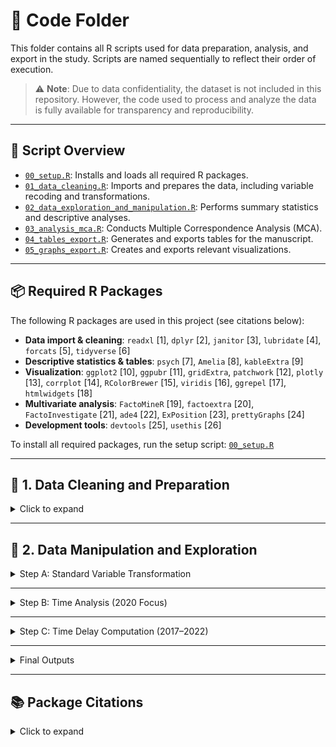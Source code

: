 # 📁 Code Folder

This folder contains all R scripts used for data preparation, analysis, and export in the study. Scripts are named sequentially to reflect their order of execution.

> ⚠️ **Note**: Due to data confidentiality, the dataset is not included in this repository. However, the code used to process and analyze the data is fully available for transparency and reproducibility.

---

## 🔧 Script Overview

- [`00_setup.R`](./code/00_setup.R): Installs and loads all required R packages.
- [`01_data_cleaning.R`](./code/01_data_cleaning.R): Imports and prepares the data, including variable recoding and transformations.
- [`02_data_exploration_and_manipulation.R`](./code/02_data_exploration_and_manipulation.R): Performs summary statistics and descriptive analyses.
- [`03_analysis_mca.R`](./code/03_analysis_mca.R): Conducts Multiple Correspondence Analysis (MCA).
- [`04_tables_export.R`](./code/04_tables_export.R): Generates and exports tables for the manuscript.
- [`05_graphs_export.R`](./code/05_graphs_export.R): Creates and exports relevant visualizations.

---

## 📦 Required R Packages

The following R packages are used in this project (see citations below):

- **Data import & cleaning**: `readxl` [1], `dplyr` [2], `janitor` [3], `lubridate` [4], `forcats` [5], `tidyverse` [6]  
- **Descriptive statistics & tables**: `psych` [7], `Amelia` [8], `kableExtra` [9]  
- **Visualization**: `ggplot2` [10], `ggpubr` [11], `gridExtra`, `patchwork` [12], `plotly` [13], `corrplot` [14], `RColorBrewer` [15], `viridis` [16], `ggrepel` [17], `htmlwidgets` [18]  
- **Multivariate analysis**: `FactoMineR` [19], `factoextra` [20], `FactoInvestigate` [21], `ade4` [22], `ExPosition` [23], `prettyGraphs` [24]  
- **Development tools**: `devtools` [25], `usethis` [26]  

To install all required packages, run the setup script: [`00_setup.R`](./code/00_setup.R)

---

## 🧹 1. Data Cleaning and Preparation

<details>
<summary>Click to expand</summary>

Each annual dataset (2017–2022) underwent a standardized and reproducible data cleaning process, implemented in a consistent R script. The procedure included:

- **Importing raw data** from Excel files with `readxl`
- **Initial inspection** using functions like `summary()` and `names()`
- **Selection of relevant variables** based on a predefined protocol
- **Renaming variables** to ensure consistency across years
- **Type conversion** for dates, categorical, and numerical variables using `lubridate`, `dplyr`, and `forcats`
- **Re-labeling categories** according to official coding dictionaries from the INS
- **Recoding unknown or inconsistent values**
- **Systematic handling of missing data**
- **Exporting the cleaned datasets** as `.Rds` and `.RData` files

> ⚠️ The same procedure was applied to all yearly datasets (2017–2022), with small adjustments for structural differences between years.

You can explore the full cleaning procedure in the script [`01_data_cleaning.R`](./code/01_data_cleaning.R).

</details>

---

## 🧮 2. Data Manipulation and Exploration

<details>
<summary> Step A: Standard Variable Transformation</summary>

This script performs a standardized transformation and aggregation of variables for the 2017–2022 datasets. While the previous script (`01_data_cleaning.R`) focused on raw data cleaning and recoding based on the original dictionary, this step prepares the dataset for analysis through:

- **Temporal validation** of notification and event dates (`fech.not`, `fech.hech`)
- **Categorization of age** into meaningful age groups according to national health standards
- **Re-labeling and re-grouping** of:
  - Sociodemographic variables (e.g., sex, nationality, occupation)
  - Social security status
  - Ethnic background
  - Belonging to "vulnerable" or priority populations
  - Departmental origin (`dep.ocu`) into regional planning groups
- **Thematic groupings** of key variables:
  - Type of violence (`tipo.viol`)
  - Mechanism of aggression (`mecanismo.cat`)
  - Location of aggression (`escena.cat`)
  - Survivor activity (`activi.cat`)
  - Aggressor relationship (`relacion`)
- **Missing values handling** and creation of interpretable labels for statistical analysis
- **Creation of secondary variables** that simplify or condense granular data into analytic-friendly formats (e.g., `ocup.cat`, `v.sexual.cat`)

Cleaned and manipulated datasets are saved in `.Rds` format at the end of each script (e.g., `vio.2017.b`).

</details>

---

<details>
<summary> Step B: Time Analysis (2020 Focus)</summary>

This component adds a temporal dimension to the 2020 dataset by distinguishing between pre-pandemic and pandemic periods:

- **Creation of binary classification variables**:
  - `periodo.hecho`: Based on the event date (`fech.hech`) — labeled as "Prepandemic" or "Pandemic"
  - `periodo.not`: Based on the notification date (`fech.not`) — same classification
- **Validation of these variables**: Checked for consistency and absence of missing values
- **Comparison of both period variables** to ensure overlap and alignment
- The 2020 dataset was then split into `vio.2020.before` and `vio.2020.pandemic`, and merged accordingly with previous and later years.

</details>

---

<details>
<summary> Step C: Time Delay Computation (2017–2022)</summary>

For each year, the following steps were performed:

- Computation of the time difference (`dif.dias`) between the date of the event and the date of notification
- **Summary statistics**: min, max, mean, median, SD, range
- **Visualization**: Yearly histograms were created and saved in PNG and PDF formats to visualize the distribution of reporting delays
- Filtering of outliers:
  - Cases with **negative time differences** (possible date inconsistencies)
  - Cases with **delays over 30 days**, for further descriptive analysis

</details>

---

<details>
<summary> Final Outputs</summary>

- Yearly datasets enriched with the new variable `dif.dias` were saved as `.Rds` and `.RData` files (e.g., `vio.2017.c`, `vio.2022.c`)
- Combined histograms summarizing delay distributions were exported as:
  - `histo.dif.dates.all.png`
  - `histo.dif.dates.all.pdf`
- A new classification variable `periodo` was added to label all records as "Pandemic" or "Prepandemic"
- All datasets were **merged into a single unified dataset** (`vio.todo`) for full-period comparative analysis

> ✅ The same structure was applied to all yearly datasets (2017–2022) using similarly named scripts (e.g., `02_data_manipulation_2018.R`) to ensure full reproducibility and consistency across years.

You can explore the full procedure in the script [`02_data_exploration_and_manipulation.R`](./code/02_data_exploration_and_manipulation.R).

</details>

---

## 📚 Package Citations

<details>
<summary>Click to expand</summary>

[1] Wickham H, Romain F, Henry L, Müller K. *readxl: Read Excel Files.* https://CRAN.R-project.org/package=readxl  
[2] Wickham H, François R, Henry L, Müller K. *dplyr: A Grammar of Data Manipulation.* https://CRAN.R-project.org/package=dplyr  
[3] Firke S. *janitor: Simple Tools for Examining and Cleaning Dirty Data.* https://CRAN.R-project.org/package=janitor  
[4] Grolemund G, Wickham H (2011). *Dates and Times Made Easy with lubridate.* Journal of Statistical Software, 40(3), 1–25. https://www.jstatsoft.org/article/view/v040i03  
[5] Henry L, Wickham H. *forcats: Tools for Working with Categorical Variables (Factors).* https://CRAN.R-project.org/package=forcats  
[6] Wickham H, Averick M, Bryan J, et al. (2019). *Welcome to the tidyverse.* Journal of Open Source Software, 4(43), 1686. https://doi.org/10.21105/joss.01686  
[7] Revelle W. *psych: Procedures for Psychological, Psychometric, and Personality Research.* https://CRAN.R-project.org/package=psych  
[8] Honaker J, King G, Blackwell M (2011). *Amelia II: A Program for Missing Data.* Journal of Statistical Software, 45(7), 1–47. https://www.jstatsoft.org/article/view/v045i07  
[9] Zhu H. *kableExtra: Construct Complex Table with 'kable' and Pipe Syntax.* https://CRAN.R-project.org/package=kableExtra  
[10] Wickham H (2016). *ggplot2: Elegant Graphics for Data Analysis.* Springer. https://ggplot2.tidyverse.org  
[11] Kassambara A. *ggpubr: 'ggplot2' Based Publication Ready Plots.* https://CRAN.R-project.org/package=ggpubr  
[12] Wilke CO. *patchwork: The Composer of Plots.* https://CRAN.R-project.org/package=patchwork  
[13] Sievert C (2020). *Interactive Web-Based Data Visualization with R, plotly, and shiny.* Chapman and Hall/CRC. https://plotly-r.com  
[14] Wei T, Simko V. *corrplot: Visualization of a Correlation Matrix.* https://CRAN.R-project.org/package=corrplot  
[15] Neuwirth E. *RColorBrewer: ColorBrewer Palettes.* https://CRAN.R-project.org/package=RColorBrewer  
[16] Garnier S. *viridis: Colorblind-Friendly Color Maps for R.* https://CRAN.R-project.org/package=viridis  
[17] Slowikowski K. *ggrepel: Automatically Position Non-Overlapping Text Labels.* https://CRAN.R-project.org/package=ggrepel  
[18] Vaidyanathan R et al. *htmlwidgets: HTML Widgets for R.* https://CRAN.R-project.org/package=htmlwidgets  
[19] Husson F, Josse J, Le S, Mazet J. *FactoMineR: Multivariate Exploratory Data Analysis.* https://CRAN.R-project.org/package=FactoMineR  
[20] Kassambara A, Mundt F. *factoextra: Extract and Visualize Multivariate Results.* https://CRAN.R-project.org/package=factoextra  
[21] Husson F, Josse J, Pages J. *FactoInvestigate: Automatic Description of Factorial Analysis.* https://CRAN.R-project.org/package=FactoInvestigate  
[22] Dray S, Dufour A-B (2007). *The ade4 Package: Implementing the Duality Diagram.* Journal of Statistical Software, 22(4), 1–20. https://www.jstatsoft.org/article/view/v022i04  
[23] Beaton D, Dunlop A. *ExPosition: Exploratory Analysis with Positioning.* https://CRAN.R-project.org/package=ExPosition  
[24] Beaton D, Fatt C. *prettyGraphs: Pretty Graphs for Multivariate Analyses.* https://CRAN.R-project.org/package=prettyGraphs  
[25] Wickham H, Chang W. *devtools: Tools to Make Developing R Packages Easier.* https://CRAN.R-project.org/package=devtools  
[26] Wickham H, Bryan J. *usethis: Automate Package and Project Setup.* https://CRAN.R-project.org/package=usethis  

</details>
